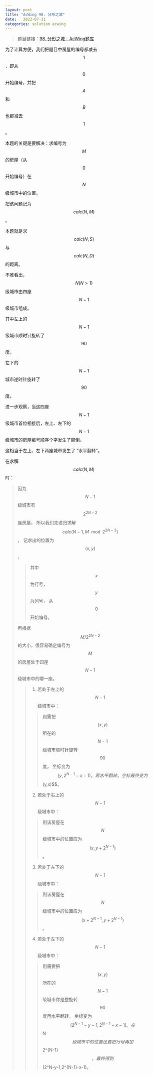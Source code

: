 ```yaml
---
layout: post
title: "AcWing 98. 分形之城"
date:   2022-07-31
categories: solution acwing
---
```


> 题目链接：<a href="https://www.acwing.com/problem/content/100/" target="_blank">98. 分形之城 - AcWing题库</a>

为了计算方便，我们把题目中房屋的编号都减去 $$1$$，即从 $$0$$ 开始编号，并把 $$A$$ 和 $$B$$ 也都减去 $$1$$。

本题的关键是要解决：求编号为 $$M$$ 的房屋（从 $$0$$ 开始编号）在 $$N$$ 级城市中的位置。

把该问题记为 $$calc(N,M)$$。

本题就是求 $$calc(N,S)$$ 与 $$calc(N,D)$$ 的距离。

不难看出，$$N(N>1)$$ 级城市由四座 $$N-1$$ 级城市组成。

其中左上的 $$N-1$$ 级城市顺时针旋转了 $$90$$ 度。

左下的 $$N-1$$ 城市逆时针旋转了 $$90$$ 度。

进一步观察，当这四座 $$N-1$$ 级城市首位相接后，左上、左下的 $$N-1$$ 级城市的房屋编号顺序个字发生了颠倒。

这相当于左上、左下两座城市发生了 “水平翻转”。

在求解 $$calc(N,M)$$ 时：

> 因为 $$N-1$$ 级城市有 $$2^{2N-2}$$ 座房屋，
> 所以我们先递归求解 $$calc(N-1,M\mod2^{2N-2})$$，
> 记求出的位置为 $$(x,y)$$，
> > 其中 $$x$$ 为行号，
> > $$y$$ 为列号，
> > 从 $$0$$ 开始编号。
> 
> 再根据 $$M/2^{2N-2}$$ 的大小，很容易确定编号为 $$M$$ 的房屋处于四座 $$N-1$$ 级城市中的哪一座。
> > 1. 若处于左上的 $$N-1$$ 级城市中：
> >
> > > 则需把 $$(x,y)$$ 所在的 $$N-1$$ 级城市顺时针旋转 $$90$$ 度，
> > > 坐标变为 $$(y,2^{N-1}-x-1)，
> > > 再水平翻转，
> > > 坐标最终变为 $$(y,x)$$。
> > 
> > 2. 若处于右上的 $$N-1$$ 级城市中：
> >
> > > 则该房屋在 $$N$$ 级城市中的位置应为 $$(x,y+2^{N-1})$$。
> > 3. 若处于左下的 $$N-1$$ 级城市中：
> > > 则该房屋在 $$N$$ 级城市中的位置应为 $$(x+2^{N-1},y+2^{N-1})$$。
> > 4. 若处于左下的 $$N-1$$ 级城市中：
> > > 则需要把 $$(x,y)$$ 所在的 $$N-1$$ 级城市你是整旋转 $$90$$ 度再水平翻转，
> > > 坐标变为 $$(2^{N-1}-y-1,2^{N-1}-x-1)。
> > > 在 $$N$$ 级城市中的位置还要把行号再加 $$2^{N-1}$$，
> > > 最终得到 $$(2^N-y-1,2^{N-1}-x-1)。